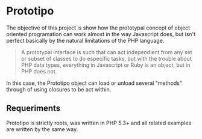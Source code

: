 Prototipo
=========

The objective of this project is show how
the prototypal concept of object oriented programation
can work almost in the way Javascript does, but isn't perfect basically
by the natural limitations of the PHP language.

> A prototypal interface is such that can act independient
> from any set or subset of classes to do especific tasks, but
> with the trouble about PHP data types, everything in Javascript or
> Ruby is an object, but in PHP does not.

In this case, the Prototipo object can load or unload several "methods"
through of using closures to be act within.

Requeriments
------------

Prototipo is strictly roots, was written in PHP 5.3+ and all
related examples are written by the same way.
